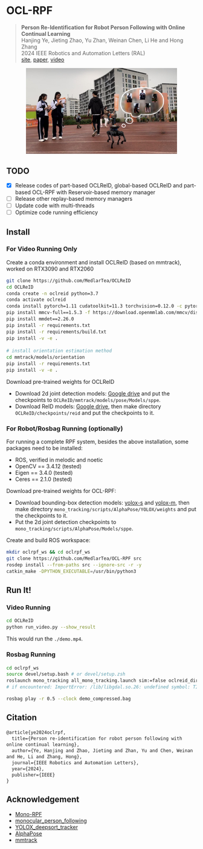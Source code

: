 # OCL-RPF

> <b>Person Re-Identification for Robot Person Following with Online Continual Learning</b> <br>
> Hanjing Ye, Jieting Zhao, Yu Zhan, Weinan Chen, Li He and Hong Zhang <br>
> 2024 IEEE Robotics and Automation Letters (RAL)<br>
> [<u>site</u>](https://sites.google.com/view/oclrpf), [<u>paper</u>](http://medlartea.github.io/files/ocl_rpf.pdf), [<u>video</u>](https://www.youtube.com/watch?v=DF9o8SY15S4&ab_channel=TeaMedlar)

<p align="center">
<img src="introduction.jpg" width="400" alt="Description">
</p>

## TODO

- [x] Release codes of part-based OCLReID, global-based OCLReID and part-based OCL-RPF with Reservoir-based memory manager
- [ ] Release other replay-based memory managers
- [ ] Update code with multi-threads
- [ ] Optimize code running efficiency

## Install

### For Video Running Only

Create a conda environment and install OCLReID (based on mmtrack), worked on RTX3090 and RTX2060
```bash
git clone https://github.com/MedlarTea/OCLReID
cd OCLReID
conda create -n oclreid python=3.7
conda activate oclreid
conda install pytorch=1.11 cudatoolkit=11.3 torchvision=0.12.0 -c pytorch
pip install mmcv-full==1.5.3 -f https://download.openmmlab.com/mmcv/dist/cu113/torch1.11.0/index.html
pip install mmdet==2.26.0
pip install -r requirements.txt
pip install -r requirements/build.txt
pip install -v -e .

# install orientation estimation method
cd mmtrack/models/orientation
pip install -r requirements.txt
pip install -v -e .
```

Download pre-trained weights for OCLReID
  - Download 2d joint detection models: [Google drive](https://drive.google.com/drive/folders/1v-2Noym5U13BG6Zwj9EoqYRn6GXimh6p?usp=sharing) and put the checkpoints to `OCLReID/mmtrack/models/pose/Models/sppe`.
  - Download ReID models: [Google drive](https://drive.google.com/file/d/1cjqnHFcYzFZvzLrqvzry6Bgt8mWaWILg/view?usp=drive_link), then make directory `OCLReID/checkpoints/reid` and put the checkpoints to it.

### For Robot/Rosbag Running (optionally)
For running a complete RPF system, besides the above installation, some packages need to be installed:
- ROS, verified in melodic and noetic
- OpenCV == 3.4.12 (tested)
- Eigen == 3.4.0 (tested)
- Ceres == 2.1.0 (tested)

Download pre-trained weights for OCL-RPF:
- Download bounding-box detection models: [yolox-s](https://megvii-my.sharepoint.cn/:u:/g/personal/gezheng_megvii_com/EW62gmO2vnNNs5npxjzunVwB9p307qqygaCkXdTO88BLUg?e=NMTQYw) and [yolox-m](https://megvii-my.sharepoint.cn/:u:/g/personal/gezheng_megvii_com/ERMTP7VFqrVBrXKMU7Vl4TcBQs0SUeCT7kvc-JdIbej4tQ?e=1MDo9y), then make directory `mono_tracking/scripts/AlphaPose/YOLOX/weights` and put the checkpoints to it.
- Put the 2d joint detection checkpoints to `mono_tracking/scripts/AlphaPose/Models/sppe`.


Create and build ROS workspace:
```bash
mkdir oclrpf_ws && cd oclrpf_ws
git clone https://github.com/MedlarTea/OCL-RPF src
rosdep install --from-paths src --ignore-src -r -y
catkin_make -DPYTHON_EXECUTABLE=/usr/bin/python3
```

## Run It!

### Video Running
```bash
cd OCLReID
python run_video.py --show_result
```
This would run the `./demo.mp4`.

### Rosbag Running
```bash
cd oclrpf_ws
source devel/setup.bash # or devel/setup.zsh
roslaunch mono_tracking all_mono_tracking.launch sim:=false oclreid_dir:="$YOUR_OCLReID_Path$"
# if encountered: ImportError: /lib/libgdal.so.26: undefined symbol: TIFFReadRGBATileExt, version LIBTIFF_4.0. Solution: export LD_PRELOAD=/usr/lib/x86_64-linux-gnu/libtiff.so.5
```

```bash
rosbag play -r 0.5 --clock demo_compressed.bag
```
## Citation
```
@article{ye2024oclrpf,
  title={Person re-identification for robot person following with online continual learning},
  author={Ye, Hanjing and Zhao, Jieting and Zhan, Yu and Chen, Weinan and He, Li and Zhang, Hong},
  journal={IEEE Robotics and Automation Letters},
  year={2024},
  publisher={IEEE}
}
```

## Acknowledgement
- [Mono-RPF](https://github.com/MedlarTea/Mono-RPF)
- [monocular_person_following](https://github.com/koide3/monocular_person_following)
- [YOLOX_deepsort_tracker](https://github.com/pmj110119/YOLOX_deepsort_tracker)
- [AlphaPose](https://github.com/MVIG-SJTU/AlphaPose)
- [mmtrack](https://github.com/open-mmlab/mmtracking)
